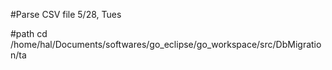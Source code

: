 #Parse CSV file
5/28, Tues

#path
cd /home/hal/Documents/softwares/go_eclipse/go_workspace/src/DbMigration/ta